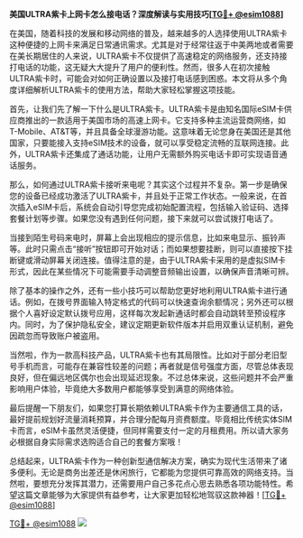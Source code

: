 **美国ULTRA紫卡上网卡怎么接电话？深度解读与实用技巧[[TG💪+ @esim1088](https://t.me/s/esim1088)]**

在美国，随着科技的发展和移动网络的普及，越来越多的人选择使用ULTRA紫卡这种便捷的上网卡来满足日常通讯需求。尤其是对于经常往返于中美两地或者需要在美长期居住的人来说，ULTRA紫卡不仅提供了高速稳定的网络服务，还支持接打电话的功能，这无疑大大提升了用户的便利性。然而，很多人在初次接触ULTRA紫卡时，可能会对如何正确设置以及接打电话感到困惑。本文将从多个角度详细解析ULTRA紫卡的使用方法，帮助大家轻松掌握这项技能。

首先，让我们先了解一下什么是ULTRA紫卡。ULTRA紫卡是由知名国际eSIM卡供应商推出的一款适用于美国市场的高速上网卡。它支持多种主流运营商网络，如T-Mobile、AT&T等，并且具备全球漫游功能。这意味着无论您身在美国还是其他国家，只要能接入支持eSIM技术的设备，就可以享受稳定流畅的互联网连接。此外，ULTRA紫卡还集成了通话功能，让用户无需额外购买电话卡即可实现语音通话服务。

那么，如何通过ULTRA紫卡接听来电呢？其实这个过程并不复杂。第一步是确保您的设备已经成功激活了ULTRA紫卡，并且处于正常工作状态。一般来说，在首次插入eSIM卡后，系统会自动引导您完成初始配置流程，包括输入验证码、选择套餐计划等步骤。如果您没有遇到任何问题，接下来就可以尝试拨打电话了。

当接到陌生号码来电时，屏幕上会出现相应的提示信息，比如来电显示、振铃声等。此时只需点击“接听”按钮即可开始对话；而如果想要挂断，则可以直接按下挂断键或滑动屏幕关闭连接。值得注意的是，由于ULTRA紫卡采用的是虚拟SIM卡形式，因此在某些情况下可能需要手动调整音频输出设置，以确保声音清晰可辨。

除了基本的操作之外，还有一些小技巧可以帮助您更好地利用ULTRA紫卡进行通话。例如，在拨号界面输入特定格式的代码可以快速查询余额情况；另外还可以根据个人喜好设定默认拨号应用，这样每次发起新通话时都会自动跳转至预设程序内。同时，为了保护隐私安全，建议定期更新软件版本并启用双重认证机制，避免因疏忽而导致账户被盗用。

当然啦，作为一款高科技产品，ULTRA紫卡也有其局限性。比如对于部分老旧型号手机而言，可能存在兼容性较差的问题；再者就是信号强度方面，尽管总体表现良好，但在偏远地区偶尔也会出现延迟现象。不过总体来说，这些问题并不会严重影响用户体验，毕竟绝大多数用户都能够享受到满意的网络体验。

最后提醒一下朋友们，如果您打算长期依赖ULTRA紫卡作为主要通信工具的话，最好提前规划好流量消耗预算，并合理分配每月资费额度。毕竟相比传统实体SIM卡而言，eSIM卡虽然灵活便捷，但同样需要支付一定的月租费用。所以请大家务必根据自身实际需求选购适合自己的套餐方案哦！

总结起来，ULTRA紫卡作为一种创新型通信解决方案，确实为现代生活带来了诸多便利。无论是商务出差还是休闲旅行，它都能为您提供可靠高效的网络支持。当然啦，要想充分发挥其潜力，还需要用户自己多花点心思去熟悉各项功能特性。希望这篇文章能够为大家提供有益参考，让大家更加轻松地驾驭这款神器！[[TG💪+ @esim1088](https://t.me/s/esim1088)]

[TG💪+ @esim1088](https://t.me/s/esim1088) ![](https://i.postimg.cc/4NQfJmqS/Snipaste-2025-05-13-00-14-12.png)
